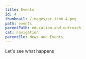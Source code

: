 ```yaml
---
title: Events
id: 4
thumbnail: /images/sr-icon-4.png
path: events
parentPath: education-and-outreach
cat: navigation
parentEle: News and Events
---
```

Let's see what happens
